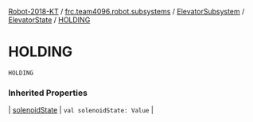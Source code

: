 [Robot-2018-KT](../../../index.md) / [frc.team4096.robot.subsystems](../../index.md) / [ElevatorSubsystem](../index.md) / [ElevatorState](index.md) / [HOLDING](./-h-o-l-d-i-n-g.md)

# HOLDING

`HOLDING`

### Inherited Properties

| [solenoidState](solenoid-state.md) | `val solenoidState: Value` |

